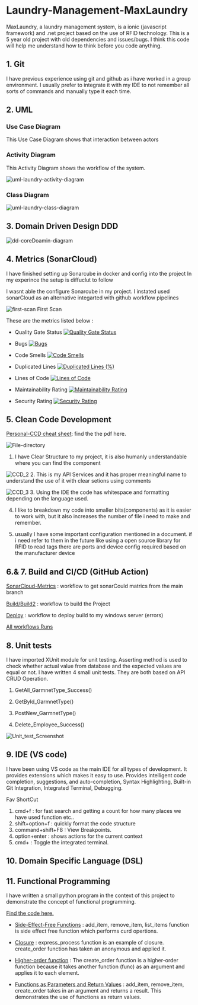 # Laundry-Management-MaxLaundry

MaxLaundry, a laundry management system, is a ionic (javascript framework) and .net project based on the use of RFID technology.
This is a 5 year old project with old dependencies and issues/bugs. I think this code will help me understand how to think before you code anything.

## 1. Git

I have previous experience using git and github as i have worked in a group environment. I usually prefer to integrate it with my IDE to not remember all sorts of commands and manually type it each time.

## 2. UML

### Use Case Diagram
This Use Case Diagram shows that interaction between actors
<!-- ![uml-laundry-usecase-diagram](UML/Exported%20Images/Class.png) -->

### Activity Diagram
This Activity Diagram shows the workflow of the system.

![uml-laundry-activity-diagram](/UML/Exported%20Images/Activity.png)

### Class Diagram

![uml-laundry-class-diagram](/UML/Exported%20Images/Class.png)

## 3. Domain Driven Design DDD

![dd-coreDoamin-diagram](DDD/ddd.png)

## 4. Metrics (SonarCloud)

I have finished setting up Sonarcube in docker and config into the project 
In my experince the setup is diffuclut to follow

I wasnt able the configure Sonarcube in my project. I instated used sonarCloud as an alternative integarted with github workflow pipelines

![first-scan](ScreenShots/Sonarcloud%20first_analysis%202024-03-03%20at%2010.57.44 AM.png)
First Scan

These are the metrics listed below : 

- Quality Gate Status [![Quality Gate Status](https://sonarcloud.io/api/project_badges/measure?project=Mufaddalsr_Laundry-Management-MaxLaundry&metric=alert_status)](https://sonarcloud.io/summary/new_code?id=Mufaddalsr_Laundry-Management-MaxLaundry)

- Bugs [![Bugs](https://sonarcloud.io/api/project_badges/measure?project=Mufaddalsr_Laundry-Management-MaxLaundry&metric=bugs)](https://sonarcloud.io/summary/new_code?id=Mufaddalsr_Laundry-Management-MaxLaundry)

- Code Smells [![Code Smells](https://sonarcloud.io/api/project_badges/measure?project=Mufaddalsr_Laundry-Management-MaxLaundry&metric=code_smells)](https://sonarcloud.io/summary/new_code?id=Mufaddalsr_Laundry-Management-MaxLaundry)

- Duplicated Lines [![Duplicated Lines (%)](https://sonarcloud.io/api/project_badges/measure?project=Mufaddalsr_Laundry-Management-MaxLaundry&metric=duplicated_lines_density)](https://sonarcloud.io/summary/new_code?id=Mufaddalsr_Laundry-Management-MaxLaundry)

- Lines of Code [![Lines of Code](https://sonarcloud.io/api/project_badges/measure?project=Mufaddalsr_Laundry-Management-MaxLaundry&metric=ncloc)](https://sonarcloud.io/summary/new_code?id=Mufaddalsr_Laundry-Management-MaxLaundry)

- Maintainability Rating [![Maintainability Rating](https://sonarcloud.io/api/project_badges/measure?project=Mufaddalsr_Laundry-Management-MaxLaundry&metric=sqale_rating)](https://sonarcloud.io/summary/new_code?id=Mufaddalsr_Laundry-Management-MaxLaundry)

- Security Rating [![Security Rating](https://sonarcloud.io/api/project_badges/measure?project=Mufaddalsr_Laundry-Management-MaxLaundry&metric=security_rating)](https://sonarcloud.io/summary/new_code?id=Mufaddalsr_Laundry-Management-MaxLaundry)


## 5. Clean Code Development

[Personal-CCD cheat sheet](/CCD/CCD%20cheat%20sheet.pdf): find the the pdf here.

![File-directory](ScreenShots/CCD_1%202024-03-07%20at%2010.08.04 AM.png)
1. I have Clear Structure to my project, it is also humanly understandable where you can find the component

![CCD_2](ScreenShots/CCD_2%202024-03-07%20at%2010.14.27 AM.png)
2. This is my API Services and it has proper meaningful name to understand the use of it with clear setions using comments 

![CCD_3](ScreenShots/CCD_3%202024-03-07%20at%2010.23.27 AM.png)
3. Using the IDE the code has whitespace and formatting depending on the language used.

4. I like to breakdown my code into smaller bits(components) as it is easier to work with, but it also increases the number of file i need to make and remember.

5. usually I have some important configuration mentioned in a document. if i need refer to them in the future like using a open source library for RFID to read tags there are ports and device config required based on the manufacturer device 

## 6.& 7. Build and CI/CD (GitHub Action)

[SonarCloud-Metrics](/.github/workflows/SonarCloud-Metrics.yml) : workflow to get sonarCould matrics from the main branch

[Build/Build2](/.github/workflows/Build2.yml) : workflow to build the Project

[Deploy](/.github/workflows/Deploy.yml) : workflow to deploy build to my windows server (errors)

[All workflows Runs](https://github.com/Mufaddalsr/Laundry-Management-MaxLaundry/actions)

## 8. Unit tests
I have imported XUnit module for unit testing. Asserting method is used to check whether actual value from database and the expected values are equal or not.
I have written 4 small unit tests. They are both based on API CRUD Operation. 

1. GetAll_GarmnetType_Success()

2. GetById_GarmnetType()

3. PostNew_GarmnetType()

4. Delete_Employee_Success()

![Unit_test_Screenshot](/ScreenShots/UnitXTest%20Screenshot%202024-03-24%20at%2012.28.39 PM.png)

## 9. IDE (VS code)

I have been using VS code as the main IDE for all types of development. It provides extensions which makes it easy to use.
Provides intelligent code completion, suggestions, and auto-completion, Syntax Highlighting, Built-in Git Integration, Integrated Terminal, Debugging.

Fav ShortCut
1. cmd+f : for fast search and getting a count for how many places we have used function etc..
1. shift+option+f : quickly format the code structure
1. command+shift+F8 : View Breakpoints.
1. option+enter : shows actions for the current context
1. cmd+ : Toggle the integrated terminal.

## 10. Domain Specific Language (DSL)

## 11. Functional Programming

I have written a small python program in the context of this project to demonstrate the concept of functional programming.

[Find the code here.](/functionalProgramming/main.py)

- [Side-Effect-Free Functions](https://github.com/Mufaddalsr/Laundry-Management-MaxLaundry/blob/main/functionalProgramming/main.py#L4) : add_item, remove_item, list_items function is side effect free function which performs curd opertions.

- [Closure](https://github.com/Mufaddalsr/Laundry-Management-MaxLaundry/blob/main/functionalProgramming/main.py#L43) : express_process function is an example of closure. create_order function has taken an anonymous and applied it. 

- [Higher-order function](https://github.com/Mufaddalsr/Laundry-Management-MaxLaundry/blob/main/functionalProgramming/main.py#L26) : The create_order function is a higher-order function because it takes another function (func) as an argument and applies it to each element.

- [Functions as Parameters and Return Values](https://github.com/Mufaddalsr/Laundry-Management-MaxLaundry/blob/main/functionalProgramming/main.py#L4) : add_item, remove_item, create_order takes in an argument and returns a result. This demonstrates the use of functions as return values.

